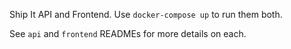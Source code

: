 Ship It API and Frontend. Use `docker-compose up` to run them both.

See `api` and `frontend` READMEs for more details on each.
